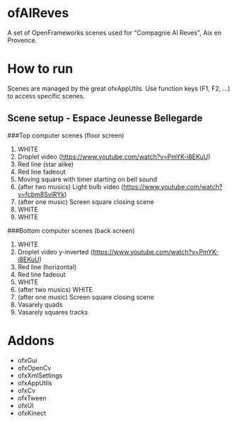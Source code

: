 # ofAlReves
A set of OpenFrameworks scenes used for "Compagnie Al Reves", Aix en Provence.

# How to run
Scenes are managed by the great ofxAppUtils. Use function keys (F1, F2, ...) to access specific scenes.

## Scene setup - Espace Jeunesse Bellegarde
###Top computer scenes (floor screen)
 1. WHITE
 2. Droplet video (https://www.youtube.com/watch?v=PmYK-i8EKuU)
 3. Red line (star alike)
 4. Red line fadeout
 5. Moving square with timer starting on bell sound
 6. (after two musics) Light bulb video (https://www.youtube.com/watch?v=fcbm8SvlRYk)
 7. (after one music) Screen square closing scene
 8. WHITE
 9. WHITE

###Bottom computer scenes (back screen)
 1. WHITE
 2. Droplet video y-inverted (https://www.youtube.com/watch?v=PmYK-i8EKuU)
 3. Red line (horizontal)
 4. Red line fadeout
 5. WHITE
 6. (after two musics) WHITE
 7. (after one music) Screen square closing scene
 8. Vasarely quads
 9. Vasarely squares tracks

# Addons
 - ofxGui
 - ofxOpenCv
 - ofxXmlSettings
 - ofxAppUtils
 - ofxCv
 - ofxTween
 - ofxUI
 - ofxKinect
